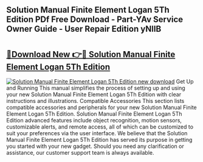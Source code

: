 ## Solution Manual Finite Element Logan 5Th Edition PDf Free Download - Part-YAv Service Owner Guide - User Repair Edition yNlIB

# <h2><a href="http://bc79504.oget.top/?id=Solution+Manual+Finite+Element+Logan+5Th+Edition">🔗Download New 👉🔴 Solution Manual Finite Element Logan 5Th Edition</a></h2>

[![Solution Manual Finite Element Logan 5Th Edition new download](https://i.imgur.com/5g1atiW.png)](http://bc79504.oget.top/?id=Solution+Manual+Finite+Element+Logan+5Th+Edition)
Get Up and Running This manual simplifies the process of setting up and using your new Solution Manual Finite Element Logan 5Th Edition with clear instructions and illustrations. Compatible Accessories This section lists compatible accessories and peripherals for your new Solution Manual Finite Element Logan 5Th Edition. Solution Manual Finite Element Logan 5Th Edition advanced features include object recognition, motion sensors, customizable alerts, and remote access, all of which can be customized to suit your preferences via the user interface. We believe that the Solution Manual Finite Element Logan 5Th Edition has served its purpose in getting you started with your new gadget. Should you need any clarification or assistance, our customer support team is always available.
